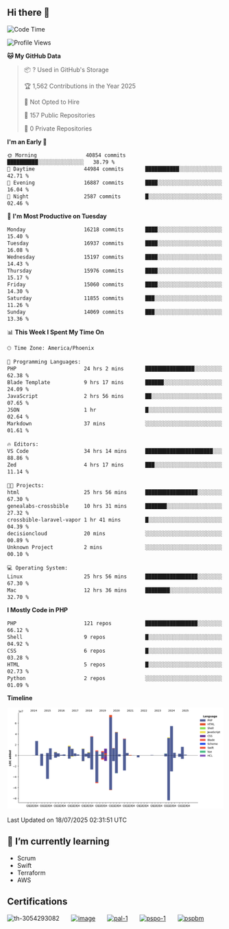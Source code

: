 ## Hi there 👋

<!--START_SECTION:waka-->
![Code Time](http://img.shields.io/badge/Code%20Time-11%2C401%20hrs%2020%20mins-blue)

![Profile Views](http://img.shields.io/badge/Profile%20Views-1-blue)

**🐱 My GitHub Data** 

> 📦 ? Used in GitHub's Storage 
 > 
> 🏆 1,562 Contributions in the Year 2025
 > 
> 🚫 Not Opted to Hire
 > 
> 📜 157 Public Repositories 
 > 
> 🔑 0 Private Repositories 
 > 
**I'm an Early 🐤** 

```text
🌞 Morning                40854 commits       ██████████░░░░░░░░░░░░░░░   38.79 % 
🌆 Daytime                44984 commits       ███████████░░░░░░░░░░░░░░   42.71 % 
🌃 Evening                16887 commits       ████░░░░░░░░░░░░░░░░░░░░░   16.04 % 
🌙 Night                  2587 commits        █░░░░░░░░░░░░░░░░░░░░░░░░   02.46 % 
```
📅 **I'm Most Productive on Tuesday** 

```text
Monday                   16218 commits       ████░░░░░░░░░░░░░░░░░░░░░   15.40 % 
Tuesday                  16937 commits       ████░░░░░░░░░░░░░░░░░░░░░   16.08 % 
Wednesday                15197 commits       ████░░░░░░░░░░░░░░░░░░░░░   14.43 % 
Thursday                 15976 commits       ████░░░░░░░░░░░░░░░░░░░░░   15.17 % 
Friday                   15060 commits       ████░░░░░░░░░░░░░░░░░░░░░   14.30 % 
Saturday                 11855 commits       ███░░░░░░░░░░░░░░░░░░░░░░   11.26 % 
Sunday                   14069 commits       ███░░░░░░░░░░░░░░░░░░░░░░   13.36 % 
```


📊 **This Week I Spent My Time On** 

```text
🕑︎ Time Zone: America/Phoenix

💬 Programming Languages: 
PHP                      24 hrs 2 mins       ████████████████░░░░░░░░░   62.38 % 
Blade Template           9 hrs 17 mins       ██████░░░░░░░░░░░░░░░░░░░   24.09 % 
JavaScript               2 hrs 56 mins       ██░░░░░░░░░░░░░░░░░░░░░░░   07.65 % 
JSON                     1 hr                █░░░░░░░░░░░░░░░░░░░░░░░░   02.64 % 
Markdown                 37 mins             ░░░░░░░░░░░░░░░░░░░░░░░░░   01.61 % 

🔥 Editors: 
VS Code                  34 hrs 14 mins      ██████████████████████░░░   88.86 % 
Zed                      4 hrs 17 mins       ███░░░░░░░░░░░░░░░░░░░░░░   11.14 % 

🐱‍💻 Projects: 
html                     25 hrs 56 mins      █████████████████░░░░░░░░   67.30 % 
genealabs-crossbible     10 hrs 31 mins      ███████░░░░░░░░░░░░░░░░░░   27.32 % 
crossbible-laravel-vapor 1 hr 41 mins        █░░░░░░░░░░░░░░░░░░░░░░░░   04.39 % 
decisioncloud            20 mins             ░░░░░░░░░░░░░░░░░░░░░░░░░   00.89 % 
Unknown Project          2 mins              ░░░░░░░░░░░░░░░░░░░░░░░░░   00.10 % 

💻 Operating System: 
Linux                    25 hrs 56 mins      █████████████████░░░░░░░░   67.30 % 
Mac                      12 hrs 36 mins      ████████░░░░░░░░░░░░░░░░░   32.70 % 
```

**I Mostly Code in PHP** 

```text
PHP                      121 repos           █████████████████░░░░░░░░   66.12 % 
Shell                    9 repos             █░░░░░░░░░░░░░░░░░░░░░░░░   04.92 % 
CSS                      6 repos             █░░░░░░░░░░░░░░░░░░░░░░░░   03.28 % 
HTML                     5 repos             █░░░░░░░░░░░░░░░░░░░░░░░░   02.73 % 
Python                   2 repos             ░░░░░░░░░░░░░░░░░░░░░░░░░   01.09 % 
```



**Timeline**

![Lines of Code chart](https://raw.githubusercontent.com/mikebronner/mikebronner/master/assets/bar_graph.png)


 Last Updated on 18/07/2025 02:31:51 UTC
<!--END_SECTION:waka-->

<!--
**mikebronner/mikebronner** is a ✨ _special_ ✨ repository because its `README.md` (this file) appears on your GitHub profile.

Here are some ideas to get you started:

- 🔭 I’m currently working on ...
- 🌱 I’m currently learning ...
- 👯 I’m looking to collaborate on ...
- 🤔 I’m looking for help with ...
- 💬 Ask me about ...
- 📫 How to reach me: ...
- 😄 Pronouns: ...
- ⚡ Fun fact: ...
-->

## 🌱 I’m currently learning

- Scrum
- Swift
- Terraform
- AWS

## Certifications

![th-3054293082](https://user-images.githubusercontent.com/1791050/208267034-c5006f82-ae89-41eb-9478-7106c5aba070.jpg)
&nbsp;&nbsp;&nbsp;&nbsp;&nbsp;
[![image](https://images.credly.com/size/100x100/images/a2790314-008a-4c3d-9553-f5e84eb359ba/image.png)](https://www.credly.com/users/mike-bronner)
&nbsp;&nbsp;&nbsp;&nbsp;&nbsp;
[![pal-1](https://images.credly.com/size/100x100/images/78c772ee-6b3c-4348-ac66-58ac5a2cf581/image.png)](https://www.credly.com/users/mike-bronner)
&nbsp;&nbsp;&nbsp;&nbsp;&nbsp;
[![pspo-1](https://images.credly.com/size/100x100/images/591762c5-fae7-49c6-b326-e1756979928d/image.png)](https://www.credly.com/users/mike-bronner)
&nbsp;&nbsp;&nbsp;&nbsp;&nbsp;
[![pspbm](https://images.credly.com/size/100x100/images/55a21a78-59af-4294-810e-e4014e9ca1be/image.png)](https://www.credly.com/users/mike-bronner)
